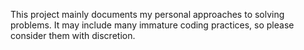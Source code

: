 This project mainly documents my personal approaches to solving problems. It may include many immature coding practices, so please consider them with discretion.